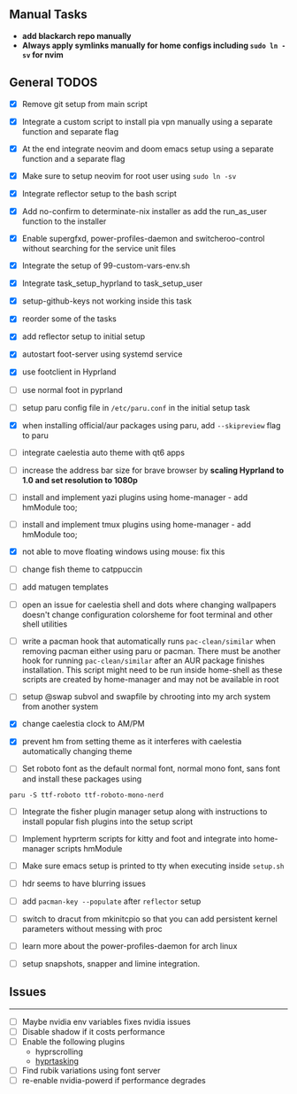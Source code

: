 ## Manual Tasks

- **add blackarch repo manually**
- **Always apply symlinks manually for home configs including `sudo ln -sv` for nvim**

## General TODOS

- [x] Remove git setup from main script

- [x] Integrate a custom script to install pia vpn manually using a separate function and separate flag

- [x] At the end integrate neovim and doom emacs setup using a separate function and a separate flag

- [x] Make sure to setup neovim for root user using `sudo ln -sv`

- [x] Integrate reflector setup to the bash script

- [x] Add no-confirm to determinate-nix installer as add the run_as_user function to the installer

- [x] Enable supergfxd, power-profiles-daemon and switcheroo-control without searching for the service unit files

- [x] Integrate the setup of 99-custom-vars-env.sh

- [x] Integrate task_setup_hyprland to task_setup_user

- [x] setup-github-keys not working inside this task

- [x] reorder some of the tasks

- [x] add reflector setup to initial setup

- [x] autostart foot-server using systemd service

- [x] use footclient in Hyprland

- [ ] use normal foot in pyprland

- [ ] setup paru config file in `/etc/paru.conf` in the initial setup task

- [x] when installing official/aur packages using paru, add `--skipreview` flag to paru

- [ ] integrate caelestia auto theme with qt6 apps

- [ ] increase the address bar size for brave browser by **scaling Hyprland to 1.0 and set resolution to 1080p**

- [ ] install and implement yazi plugins using home-manager - add hmModule too;

- [ ] install and implement tmux plugins using home-manager - add hmModule too;

- [x] not able to move floating windows using mouse: fix this

- [ ] change fish theme to catppuccin

- [ ] add matugen templates

- [ ] open an issue for caelestia shell and dots where changing wallpapers doesn't change configuration colorsheme for foot terminal and other shell utilities

- [ ] write a pacman hook that automatically runs `pac-clean/similar` when removing pacman either using paru or pacman. There must be another hook for running `pac-clean/similar` after an AUR package finishes installation. This script might need to be run inside home-shell as these scripts are created by home-manager and may not be available in root

- [ ] setup @swap subvol and swapfile by chrooting into my arch system from another system

- [x] change caelestia clock to AM/PM

- [x] prevent hm from setting theme as it interferes with caelestia automatically changing theme

- [ ] Set roboto font as the default normal font, normal mono font, sans font and install these packages using

```
paru -S ttf-roboto ttf-roboto-mono-nerd
```

- [ ] Integrate the fisher plugin manager setup along with instructions to install popular fish plugins into the setup script

- [ ] Implement hyprterm scripts for kitty and foot and integrate into home-manager scripts hmModule

- [ ] Make sure emacs setup is printed to tty when executing inside `setup.sh`

- [ ] hdr seems to have blurring issues

- [ ] add `pacman-key --populate` after `reflector` setup

- [ ] switch to dracut from mkinitcpio so that you can add persistent kernel parameters without messing with proc

- [ ] learn more about the power-profiles-daemon for arch linux

- [ ] setup snapshots, snapper and limine integration.

## Issues

---

- [ ] Maybe nvidia env variables fixes nvidia issues
- [ ] Disable shadow if it costs performance
- [ ] Enable the following plugins
  - hyprscrolling
  - [hyprtasking](https://github.com/raybbian/hyprtasking)
- [ ] Find rubik variations using font server
- [ ] re-enable nvidia-powerd if performance degrades
